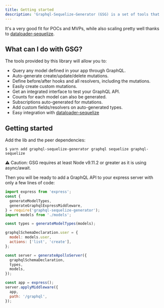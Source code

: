 ```yaml
---
title: Getting started
description: 'Graphql-Sequelize-Generator (GSG) is a set of tools that will allow you to easily generate a graphql API from your sequelize models.'
---
```


It's a very good fit for POCs and MVPs, while also scaling pretty well thanks to [dataloader-sequelize](https://github.com/mickhansen/dataloader-sequelize).

## What can I do with GSG?

The tools provided by this library will allow you to:

- Query any model defined in your app through GraphQL.
- Auto-generate create/update/delete mutations.
- Define before/after hooks and all resolvers, including the mutations.
- Easily create custom mutations.
- Get an integrated interface to test your GraphQL API.
- Counts for each model can also be generated.
- Subscriptions auto-generated for mutations.
- Add custom fields/resolvers on auto-generated types.
- Easy integration with [dataloader-sequelize](https://github.com/mickhansen/dataloader-sequelize)

## Getting started

Add the lib and the peer dependencies:

```
$ yarn add graphql-sequelize-generator graphql sequelize graphql-sequelize
```

⚠️ Caution: GSG requires at least Node v9.11.2 or greater as it is using async/await.

Then you will be ready to add a GraphQL API to your express server with only a few lines of code:

```javascript
import express from 'express';
const {
  generateModelTypes,
  generateGraphqlExpressMiddleware,
} = require('graphql-sequelize-generator');
import models from './models';

const types = generateModelTypes(models);

graphqlSchemaDeclaration.user = {
  model: models.user,
  actions: ['list', 'create'],
};

const server = generateApolloServer({
  graphqlSchemaDeclaration,
  types,
  models,
});

const app = express();
server.applyMiddleware({
  app,
  path: '/graphql',
});
```
